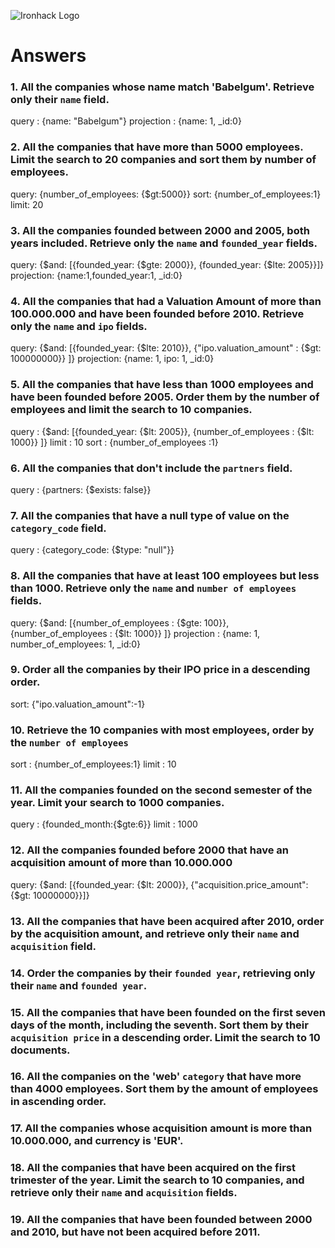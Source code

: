![Ironhack Logo](https://i.imgur.com/1QgrNNw.png)

# Answers

### 1. All the companies whose name match 'Babelgum'. Retrieve only their `name` field.
query : {name: "Babelgum"}
projection : {name: 1, _id:0}

### 2. All the companies that have more than 5000 employees. Limit the search to 20 companies and sort them by **number of employees**.
query: {number_of_employees: {$gt:5000}}
sort: {number_of_employees:1}
limit: 20

### 3. All the companies founded between 2000 and 2005, both years included. Retrieve only the `name` and `founded_year` fields.
query: {$and: [{founded_year: {$gte: 2000}}, {founded_year: {$lte: 2005}}]} 
projection: {name:1,founded_year:1, _id:0} 

### 4. All the companies that had a Valuation Amount of more than 100.000.000 and have been founded before 2010. Retrieve only the `name` and `ipo` fields.
query: {$and: [{founded_year: {$lte: 2010}}, {"ipo.valuation_amount" : {$gt: 100000000}} ]}
projection: {name: 1, ipo: 1, _id:0}

### 5. All the companies that have less than 1000 employees and have been founded before 2005. Order them by the number of employees and limit the search to 10 companies.
query : {$and: [{founded_year: {$lt: 2005}}, {number_of_employees : {$lt: 1000}} ]}
limit : 10
sort : {number_of_employees :1}

### 6. All the companies that don't include the `partners` field.
query : {partners: {$exists: false}}

### 7. All the companies that have a null type of value on the `category_code` field.
query : {category_code: {$type: "null"}}

### 8. All the companies that have at least 100 employees but less than 1000. Retrieve only the `name` and `number of employees` fields.
query: {$and: [{number_of_employees : {$gte: 100}}, {number_of_employees : {$lt: 1000}} ]}
projection : {name: 1, number_of_employees: 1, _id:0}

### 9. Order all the companies by their IPO price in a descending order.
sort: {"ipo.valuation_amount":-1}

### 10. Retrieve the 10 companies with most employees, order by the `number of employees`
sort : {number_of_employees:1}
limit : 10

### 11. All the companies founded on the second semester of the year. Limit your search to 1000 companies.
query : {founded_month:{$gte:6}}
limit : 1000

### 12. All the companies founded before 2000 that have an acquisition amount of more than 10.000.000
query: {$and: [{founded_year: {$lt: 2000}}, {"acquisition.price_amount": {$gt: 10000000}}]}

### 13. All the companies that have been acquired after 2010, order by the acquisition amount, and retrieve only their `name` and `acquisition` field.

<!-- Your Code Goes Here -->

### 14. Order the companies by their `founded year`, retrieving only their `name` and `founded year`.

<!-- Your Code Goes Here -->

### 15. All the companies that have been founded on the first seven days of the month, including the seventh. Sort them by their `acquisition price` in a descending order. Limit the search to 10 documents.

<!-- Your Code Goes Here -->

### 16. All the companies on the 'web' `category` that have more than 4000 employees. Sort them by the amount of employees in ascending order.

<!-- Your Code Goes Here -->

### 17. All the companies whose acquisition amount is more than 10.000.000, and currency is 'EUR'.

<!-- Your Code Goes Here -->

### 18. All the companies that have been acquired on the first trimester of the year. Limit the search to 10 companies, and retrieve only their `name` and `acquisition` fields.

<!-- Your Code Goes Here -->

### 19. All the companies that have been founded between 2000 and 2010, but have not been acquired before 2011.

<!-- Your Code Goes Here -->
